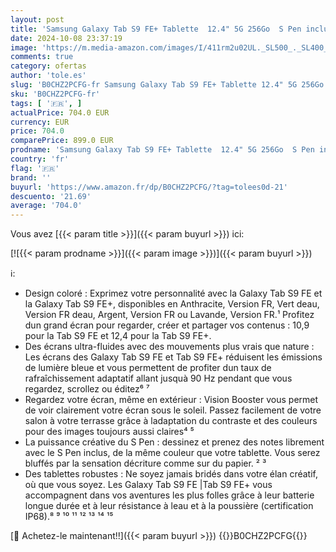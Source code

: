 ```yaml
---
layout: post
title: 'Samsung Galaxy Tab S9 FE+ Tablette  12.4" 5G 256Go  S Pen inclus  Batterie longue durée  Certification IP 68  Anthracite  Version FR'
date: 2024-10-08 23:37:19
image: 'https://m.media-amazon.com/images/I/411rm2u02UL._SL500_._SL400_.jpg'
comments: true
category: ofertas
author: 'tole.es'
slug: 'B0CHZ2PCFG-fr Samsung Galaxy Tab S9 FE+ Tablette 12.4" 5G 256Go S Pen...'
sku: 'B0CHZ2PCFG-fr'
tags: [ '🇫🇷', ]
actualPrice: 704.0 EUR
currency: EUR
price: 704.0
comparePrice: 899.0 EUR
prodname: 'Samsung Galaxy Tab S9 FE+ Tablette  12.4" 5G 256Go  S Pen inclus  Batterie longue durée  Certification IP 68  Anthracite  Version FR'
country: 'fr'
flag: '🇫🇷'
brand: ''
buyurl: 'https://www.amazon.fr/dp/B0CHZ2PCFG/?tag=tolees0d-21'
descuento: '21.69'
average: '704.0'
---
```


Vous avez [{{< param title >}}]({{< param buyurl >}}) ici:

[![{{< param prodname >}}]({{< param image >}})]({{< param buyurl >}})

ℹ️:

- Design coloré : Exprimez votre personnalité avec la Galaxy Tab S9 FE et la Galaxy Tab S9 FE+, disponibles en Anthracite, Version FR, Vert deau, Version FR deau, Argent, Version FR ou Lavande, Version FR.¹ Profitez dun grand écran pour regarder, créer et partager vos contenus : 10,9 pour la Tab S9 FE et 12,4 pour la Tab S9 FE+.
- Des écrans ultra-fluides avec des mouvements plus vrais que nature : Les écrans des Galaxy Tab S9 FE et Tab S9 FE+ réduisent les émissions de lumière bleue et vous permettent de profiter dun taux de rafraîchissement adaptatif allant jusquà 90 Hz pendant que vous regardez, scrollez ou éditez⁶ ⁷
- Regardez votre écran, même en extérieur : Vision Booster vous permet de voir clairement votre écran sous le soleil. Passez facilement de votre salon à votre terrasse grâce à ladaptation du contraste et des couleurs pour des images toujours aussi claires⁴ ⁵
- La puissance créative du S Pen : dessinez et prenez des notes librement avec le S Pen inclus, de la même couleur que votre tablette. Vous serez bluffés par la sensation décriture comme sur du papier. ² ³
- Des tablettes robustes : Ne soyez jamais bridés dans votre élan créatif, où que vous soyez. Les Galaxy Tab S9 FE |Tab S9 FE+ vous accompagnent dans vos aventures les plus folles grâce à leur batterie longue durée et à leur résistance à leau et à la poussière (certification IP68).⁸ ⁹ ¹⁰ ¹¹ ¹² ¹³ ¹⁴ ¹⁵

[🛒 Achetez-le maintenant!!]({{< param buyurl >}})
{{<world>}}B0CHZ2PCFG{{</world>}}
